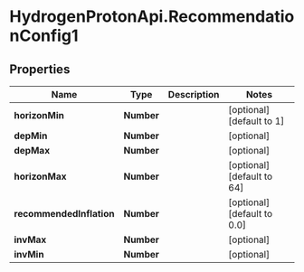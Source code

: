 # HydrogenProtonApi.RecommendationConfig1

## Properties
Name | Type | Description | Notes
------------ | ------------- | ------------- | -------------
**horizonMin** | **Number** |  | [optional] [default to 1]
**depMin** | **Number** |  | [optional] 
**depMax** | **Number** |  | [optional] 
**horizonMax** | **Number** |  | [optional] [default to 64]
**recommendedInflation** | **Number** |  | [optional] [default to 0.0]
**invMax** | **Number** |  | [optional] 
**invMin** | **Number** |  | [optional] 


